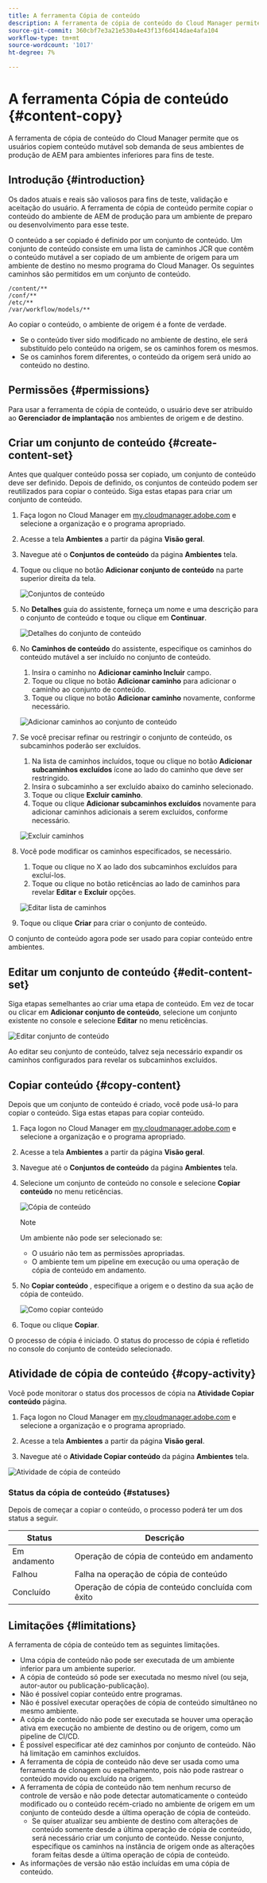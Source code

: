 ```yaml
---
title: A ferramenta Cópia de conteúdo
description: A ferramenta de cópia de conteúdo do Cloud Manager permite que os usuários copiem conteúdo mutável sob demanda de seus ambientes de produção de AEM para ambientes inferiores para fins de teste.
source-git-commit: 360cbf7e3a21e530a4e43f13f6d414dae4afa104
workflow-type: tm+mt
source-wordcount: '1017'
ht-degree: 7%

---
```



# A ferramenta Cópia de conteúdo {#content-copy}

A ferramenta de cópia de conteúdo do Cloud Manager permite que os usuários copiem conteúdo mutável sob demanda de seus ambientes de produção de AEM para ambientes inferiores para fins de teste.

## Introdução {#introduction}

Os dados atuais e reais são valiosos para fins de teste, validação e aceitação do usuário. A ferramenta de cópia de conteúdo permite copiar o conteúdo do ambiente de AEM de produção para um ambiente de preparo ou desenvolvimento para esse teste.

O conteúdo a ser copiado é definido por um conjunto de conteúdo. Um conjunto de conteúdo consiste em uma lista de caminhos JCR que contêm o conteúdo mutável a ser copiado de um ambiente de origem para um ambiente de destino no mesmo programa do Cloud Manager. Os seguintes caminhos são permitidos em um conjunto de conteúdo.

```text
/content/**
/conf/**
/etc/**
/var/workflow/models/**
```

Ao copiar o conteúdo, o ambiente de origem é a fonte de verdade.

* Se o conteúdo tiver sido modificado no ambiente de destino, ele será substituído pelo conteúdo na origem, se os caminhos forem os mesmos.
* Se os caminhos forem diferentes, o conteúdo da origem será unido ao conteúdo no destino.

## Permissões {#permissions}

Para usar a ferramenta de cópia de conteúdo, o usuário deve ser atribuído ao **Gerenciador de implantação** nos ambientes de origem e de destino.

## Criar um conjunto de conteúdo {#create-content-set}

Antes que qualquer conteúdo possa ser copiado, um conjunto de conteúdo deve ser definido. Depois de definido, os conjuntos de conteúdo podem ser reutilizados para copiar o conteúdo. Siga estas etapas para criar um conjunto de conteúdo.

1. Faça logon no Cloud Manager em [my.cloudmanager.adobe.com](https://my.cloudmanager.adobe.com/) e selecione a organização e o programa apropriado.

1. Acesse a tela **Ambientes** a partir da página **Visão geral**.

1. Navegue até o **Conjuntos de conteúdo** da página **Ambientes** tela.

1. Toque ou clique no botão **Adicionar conjunto de conteúdo** na parte superior direita da tela.

   ![Conjuntos de conteúdo](/help/assets/content-sets.png)

1. No **Detalhes** guia do assistente, forneça um nome e uma descrição para o conjunto de conteúdo e toque ou clique em **Continuar**.

   ![Detalhes do conjunto de conteúdo](/help/assets/add-content-set-details.png)

1. No **Caminhos de conteúdo** do assistente, especifique os caminhos do conteúdo mutável a ser incluído no conjunto de conteúdo.

   1. Insira o caminho no **Adicionar caminho Incluir** campo.
   1. Toque ou clique no botão **Adicionar caminho** para adicionar o caminho ao conjunto de conteúdo.
   1. Toque ou clique no botão **Adicionar caminho** novamente, conforme necessário.

   ![Adicionar caminhos ao conjunto de conteúdo](/help/assets/add-content-set-paths.png)

1. Se você precisar refinar ou restringir o conjunto de conteúdo, os subcaminhos poderão ser excluídos.

   1. Na lista de caminhos incluídos, toque ou clique no botão **Adicionar subcaminhos excluídos** ícone ao lado do caminho que deve ser restringido.
   1. Insira o subcaminho a ser excluído abaixo do caminho selecionado.
   1. Toque ou clique **Excluir caminho**.
   1. Toque ou clique **Adicionar subcaminhos excluídos** novamente para adicionar caminhos adicionais a serem excluídos, conforme necessário.

   ![Excluir caminhos](/help/assets/add-content-set-paths-excluded.png)

1. Você pode modificar os caminhos especificados, se necessário.

   1. Toque ou clique no X ao lado dos subcaminhos excluídos para excluí-los.
   1. Toque ou clique no botão reticências ao lado de caminhos para revelar **Editar** e **Excluir** opções.

   ![Editar lista de caminhos](/help/assets/add-content-set-excluded-paths.png)

1. Toque ou clique **Criar** para criar o conjunto de conteúdo.

O conjunto de conteúdo agora pode ser usado para copiar conteúdo entre ambientes.

## Editar um conjunto de conteúdo {#edit-content-set}

Siga etapas semelhantes ao criar uma etapa de conteúdo. Em vez de tocar ou clicar em **Adicionar conjunto de conteúdo**, selecione um conjunto existente no console e selecione **Editar** no menu reticências.

![Editar conjunto de conteúdo](/help/assets/edit-content-set.png)

Ao editar seu conjunto de conteúdo, talvez seja necessário expandir os caminhos configurados para revelar os subcaminhos excluídos.

## Copiar conteúdo {#copy-content}

Depois que um conjunto de conteúdo é criado, você pode usá-lo para copiar o conteúdo. Siga estas etapas para copiar conteúdo.

1. Faça logon no Cloud Manager em [my.cloudmanager.adobe.com](https://my.cloudmanager.adobe.com/) e selecione a organização e o programa apropriado.

1. Acesse a tela **Ambientes** a partir da página **Visão geral**.

1. Navegue até o **Conjuntos de conteúdo** da página **Ambientes** tela.

1. Selecione um conjunto de conteúdo no console e selecione **Copiar conteúdo** no menu reticências.

   ![Cópia de conteúdo](/help/assets/copy-content.png)

   >[!NOTE]
   >
   >Um ambiente não pode ser selecionado se:
   >
   >* O usuário não tem as permissões apropriadas.
   >* O ambiente tem um pipeline em execução ou uma operação de cópia de conteúdo em andamento.


1. No **Copiar conteúdo** , especifique a origem e o destino da sua ação de cópia de conteúdo.

   ![Como copiar conteúdo](/help/assets/copying-content.png)

1. Toque ou clique **Copiar**.

O processo de cópia é iniciado. O status do processo de cópia é refletido no console do conjunto de conteúdo selecionado.

## Atividade de cópia de conteúdo {#copy-activity}

Você pode monitorar o status dos processos de cópia na **Atividade Copiar conteúdo** página.

1. Faça logon no Cloud Manager em [my.cloudmanager.adobe.com](https://my.cloudmanager.adobe.com/) e selecione a organização e o programa apropriado.

1. Acesse a tela **Ambientes** a partir da página **Visão geral**.

1. Navegue até o **Atividade Copiar conteúdo** da página **Ambientes** tela.

![Atividade de cópia de conteúdo](/help/assets/copy-content-activity.png)

### Status da cópia de conteúdo {#statuses}

Depois de começar a copiar o conteúdo, o processo poderá ter um dos status a seguir.

| Status | Descrição |
|---|---|
| Em andamento | Operação de cópia de conteúdo em andamento |
| Falhou | Falha na operação de cópia de conteúdo |
| Concluído | Operação de cópia de conteúdo concluída com êxito |

## Limitações {#limitations}

A ferramenta de cópia de conteúdo tem as seguintes limitações.

* Uma cópia de conteúdo não pode ser executada de um ambiente inferior para um ambiente superior.
* A cópia de conteúdo só pode ser executada no mesmo nível (ou seja, autor-autor ou publicação-publicação).
* Não é possível copiar conteúdo entre programas.
* Não é possível executar operações de cópia de conteúdo simultâneo no mesmo ambiente.
* A cópia de conteúdo não pode ser executada se houver uma operação ativa em execução no ambiente de destino ou de origem, como um pipeline de CI/CD.
* É possível especificar até dez caminhos por conjunto de conteúdo. Não há limitação em caminhos excluídos.
* A ferramenta de cópia de conteúdo não deve ser usada como uma ferramenta de clonagem ou espelhamento, pois não pode rastrear o conteúdo movido ou excluído na origem.
* A ferramenta de cópia de conteúdo não tem nenhum recurso de controle de versão e não pode detectar automaticamente o conteúdo modificado ou o conteúdo recém-criado no ambiente de origem em um conjunto de conteúdo desde a última operação de cópia de conteúdo.
   * Se quiser atualizar seu ambiente de destino com alterações de conteúdo somente desde a última operação de cópia de conteúdo, será necessário criar um conjunto de conteúdo. Nesse conjunto, especifique os caminhos na instância de origem onde as alterações foram feitas desde a última operação de cópia de conteúdo.
* As informações de versão não estão incluídas em uma cópia de conteúdo.
